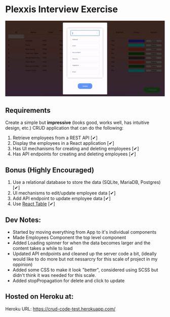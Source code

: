 # Plexxis Interview Exercise
![App Demo](demo/demo.gif)


## Requirements

Create a simple but **impressive** (looks good, works well, has intuitive design, etc.) CRUD application that can do the following:

1. Retrieve employees from a REST API [✔]
2. Display the employees in a React application [✔]
3. Has UI mechanisms for creating and deleting employees [✔]
4. Has API endpoints for creating and deleting employees [✔]

## Bonus (Highly Encouraged)

1. Use a relational database to store the data (SQLite, MariaDB, Postgres) [✔]
2. UI mechanisms to edit/update employee data [✔]
3. Add API endpoint to update employee data [✔]
4. Use [React Table](https://react-table.js.org) [✔]

## Dev Notes:

- Started by moving everything from App to it's individual components
- Made Employees Component the top level component
- Added Loading spinner for when the data becomes larger and the content takes a while to load
- Updated API endpoints and cleaned up the server code a bit, (ideally would like to do more but not nessarcry for this scale of project in my oppinion)
- Added some CSS to make it look "better", considered using SCSS but didn't think it was needed for this scale.
- Added stopPropagation for delete and click to update

## Hosted on Heroku at:

Heroku URL: https://crud-code-test.herokuapp.com/
